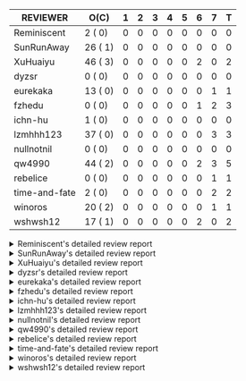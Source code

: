 |   REVIEWER    |  O(C)   | 1 | 2 | 3 | 4 | 5 | 6 | 7 | T |
|---------------|---------|---|---|---|---|---|---|---|---|
| Reminiscent   |  2 ( 0) | 0 | 0 | 0 | 0 | 0 | 0 | 0 | 0 |
| SunRunAway    | 26 ( 1) | 0 | 0 | 0 | 0 | 0 | 0 | 0 | 0 |
| XuHuaiyu      | 46 ( 3) | 0 | 0 | 0 | 0 | 0 | 2 | 0 | 2 |
| dyzsr         |  0 ( 0) | 0 | 0 | 0 | 0 | 0 | 0 | 0 | 0 |
| eurekaka      | 13 ( 0) | 0 | 0 | 0 | 0 | 0 | 0 | 1 | 1 |
| fzhedu        |  0 ( 0) | 0 | 0 | 0 | 0 | 0 | 1 | 2 | 3 |
| ichn-hu       |  1 ( 0) | 0 | 0 | 0 | 0 | 0 | 0 | 0 | 0 |
| lzmhhh123     | 37 ( 0) | 0 | 0 | 0 | 0 | 0 | 0 | 3 | 3 |
| nullnotnil    |  0 ( 0) | 0 | 0 | 0 | 0 | 0 | 0 | 0 | 0 |
| qw4990        | 44 ( 2) | 0 | 0 | 0 | 0 | 0 | 2 | 3 | 5 |
| rebelice      |  0 ( 0) | 0 | 0 | 0 | 0 | 0 | 0 | 1 | 1 |
| time-and-fate |  2 ( 0) | 0 | 0 | 0 | 0 | 0 | 0 | 2 | 2 |
| winoros       | 20 ( 2) | 0 | 0 | 0 | 0 | 0 | 0 | 1 | 1 |
| wshwsh12      | 17 ( 1) | 0 | 0 | 0 | 0 | 0 | 2 | 0 | 2 |


<details> 
  <summary>Reminiscent's detailed review report</summary> 

## To Be Reviewed

|    REPO    |                                                                   PR                                                                   | C | LASTED |
|------------|----------------------------------------------------------------------------------------------------------------------------------------|---|--------|
| tidb/21896 | [planner: fix union doesn't handle collate correctly (#21854)](https://github.com/pingcap/tidb/pull/21896)                             |   | 51d19h |
| tidb/22354 | [planner: do not cache prepared plan if optimization depends on mutable constant (#22349)](https://github.com/pingcap/tidb/pull/22354) |   | 29d22h |


## Reviewed in Last 7 Days

| REPO | PR | C | D | R |
|------|----|---|---|---|


</details> 


<details> 
  <summary>SunRunAway's detailed review report</summary> 

## To Be Reviewed

|     REPO     |                                                                  PR                                                                   | C | LASTED  |
|--------------|---------------------------------------------------------------------------------------------------------------------------------------|---|---------|
| docs-cn/4669 | [sql-optimization: extended statistics documentation](https://github.com/pingcap/docs-cn/pull/4669)                                   |   | 120d17h |
| docs-cn/4913 | [explain: add indexes](https://github.com/pingcap/docs-cn/pull/4913)                                                                  |   | 86d17h  |
| tidb/19178   | [executor: Refactor probe channel](https://github.com/pingcap/tidb/pull/19178)                                                        |   | 181d16h |
| docs-cn/4933 | [explain: add joins](https://github.com/pingcap/docs-cn/pull/4933)                                                                    |   | 82d20h  |
| tidb/19347   | [executor: support new syntax `create/drop binding for digest` for tidb dashboard usage](https://github.com/pingcap/tidb/pull/19347)  |   | 173d23h |
| tidb/19807   | [executor: parallel evaluation for hash aggregate distinct](https://github.com/pingcap/tidb/pull/19807)                               |   | 159d10h |
| tidb/19900   | [executor: enable inline projection for sort&topN](https://github.com/pingcap/tidb/pull/19900)                                        | Y | 154d18h |
| tidb/20140   | [expressions: Support `bin-to-uuid` and `uuid-to-bin`](https://github.com/pingcap/tidb/pull/20140)                                    |   | 141d22h |
| tidb/20220   | [*: new secondary index value format](https://github.com/pingcap/tidb/pull/20220)                                                     |   | 138d16h |
| tidb/20360   | [planner: refine explain info for batch cop](https://github.com/pingcap/tidb/pull/20360)                                              |   | 124d22h |
| tidb/20765   | [planner: support stable result mode](https://github.com/pingcap/tidb/pull/20765)                                                     |   | 100d16h |
| tidb/21207   | [planner: fix the inappropriate out-of-range range estimation rule](https://github.com/pingcap/tidb/pull/21207)                       |   | 79d18h  |
| tidb/21277   | [executor: fix split table with large integers](https://github.com/pingcap/tidb/pull/21277)                                           |   | 77d19h  |
| tidb/21381   | [*: optimize analyze cluster index table](https://github.com/pingcap/tidb/pull/21381)                                                 |   | 72d17h  |
| tidb/21386   | [expression: Disable cast decimal as string push down to TiFlash](https://github.com/pingcap/tidb/pull/21386)                         |   | 72d16h  |
| tidb/21834   | [planner: enhanced index range calculation plan](https://github.com/pingcap/tidb/pull/21834)                                          |   | 56d18h  |
| tidb/21876   | [planner: bypass the DNF restriction if index merge hint is specified (#20799)](https://github.com/pingcap/tidb/pull/21876)           |   | 54d19h  |
| tidb/21878   | [planner: do not push down lock to pointGet/bacthPointGet when selection exists](https://github.com/pingcap/tidb/pull/21878)          |   | 54d18h  |
| tidb/21956   | [planner/preprocessor: disallow into-outfile clause in some place](https://github.com/pingcap/tidb/pull/21956)                        |   | 49d22h  |
| tidb/22026   | [expression: separated arithmeticPlusIntSig](https://github.com/pingcap/tidb/pull/22026)                                              |   | 47d20h  |
| tidb/22043   | [planner, executor: enhance the limit pushdown rule.](https://github.com/pingcap/tidb/pull/22043)                                     |   | 45d10h  |
| tidb/22114   | [test: fix globalkilltest (#21987)](https://github.com/pingcap/tidb/pull/22114)                                                       |   | 42d12h  |
| tidb/22181   | [planner, expression: fix error when using IN combined with subquery (#22080)](https://github.com/pingcap/tidb/pull/22181)            |   | 36d17h  |
| tidb/22217   | [*: rewrite origin SQL with default DB for SQL bindings (#21275)](https://github.com/pingcap/tidb/pull/22217)                         |   | 35d17h  |
| tidb/22365   | [planner: check index valid while forUpdateRead (#22152)](https://github.com/pingcap/tidb/pull/22365)                                 |   | 29d18h  |
| tidb/22379   | [[experiment] executor: allow aggregation to spill disk when running out of memory quota](https://github.com/pingcap/tidb/pull/22379) |   | 28d19h  |


## Reviewed in Last 7 Days

| REPO | PR | C | D | R |
|------|----|---|---|---|


</details> 


<details> 
  <summary>XuHuaiyu's detailed review report</summary> 

## To Be Reviewed

|     REPO     |                                                                              PR                                                                              | C | LASTED  |
|--------------|--------------------------------------------------------------------------------------------------------------------------------------------------------------|---|---------|
| tidb/19900   | [executor: enable inline projection for sort&topN](https://github.com/pingcap/tidb/pull/19900)                                                               | Y | 154d18h |
| docs-cn/5323 | [Update parameter type description](https://github.com/pingcap/docs-cn/pull/5323)                                                                            |   | 23d18h  |
| tidb/19957   | [executor: add builtin aggregate function `json_arrayagg`](https://github.com/pingcap/tidb/pull/19957)                                                       | Y | 152d13h |
| tidb/20040   | [planner, expression: take NullFlag into consideration when optimize the `int non-const` <cmp > `non-int const`](https://github.com/pingcap/tidb/pull/20040) | Y | 147d13h |
| tidb/20140   | [expressions: Support `bin-to-uuid` and `uuid-to-bin`](https://github.com/pingcap/tidb/pull/20140)                                                           |   | 141d22h |
| tidb/20311   | [expression: fix overflow error when convert bit to int64 (#20266)](https://github.com/pingcap/tidb/pull/20311)                                              |   | 133d21h |
| tidb/20576   | [*: fix stats feedback after tableReader handle multiple ranges](https://github.com/pingcap/tidb/pull/20576)                                                 |   | 112d12h |
| tidb/20790   | [collation: add pinyin collation for chinese charset support](https://github.com/pingcap/tidb/pull/20790)                                                    |   | 99d20h  |
| tidb/20905   | [planner: fix statement-optimize not work in `TryFastPlan`](https://github.com/pingcap/tidb/pull/20905)                                                      |   | 96d17h  |
| tidb/20972   | [expression: POC implementation of Vitess hashing algorithm.](https://github.com/pingcap/tidb/pull/20972)                                                    |   | 92d0h   |
| tidb/21064   | [planner, executor: fix cast not check error](https://github.com/pingcap/tidb/pull/21064)                                                                    |   | 87d8h   |
| tidb/21149   | [executor:Add runtime stat for IndexMergeReaderExecutor (#20653)](https://github.com/pingcap/tidb/pull/21149)                                                |   | 83d14h  |
| tidb/21228   | [executor: return the result immediately when combining LIMIT row_count with DISTINCT](https://github.com/pingcap/tidb/pull/21228)                           |   | 79d13h  |
| tidb/21304   | [executor: Add the HashAggExec runtime information (#20577)](https://github.com/pingcap/tidb/pull/21304)                                                     |   | 77d12h  |
| tidb/21334   | [*: make rollback work on user-defined variables](https://github.com/pingcap/tidb/pull/21334)                                                                |   | 76d13h  |
| tidb/21340   | [executor: initialize expensive query handler on domain creation](https://github.com/pingcap/tidb/pull/21340)                                                |   | 75d23h  |
| tidb/21476   | [planner: check for decimal format in cast expr (#20836)](https://github.com/pingcap/tidb/pull/21476)                                                        |   | 69d15h  |
| tidb/21536   | [executor: add slow-log file meta cache to avoid repeat read file meta information](https://github.com/pingcap/tidb/pull/21536)                              |   | 65d14h  |
| tidb/21564   | [ddl: fix Incorrect behavior of NO_ZERO_DATE when altering table](https://github.com/pingcap/tidb/pull/21564)                                                |   | 64d15h  |
| tidb/21626   | [test: convert test to benchmard test to make ci stable (#21616)](https://github.com/pingcap/tidb/pull/21626)                                                |   | 62d22h  |
| tidb/21680   | [planner: report error when ORDER BY conflicts with DISTINCT (#21286)](https://github.com/pingcap/tidb/pull/21680)                                           |   | 61d16h  |
| tidb/21853   | [expression: fix compatibility behaviors in time_format with MySQL (#21559)](https://github.com/pingcap/tidb/pull/21853)                                     |   | 55d18h  |
| tidb/21896   | [planner: fix union doesn't handle collate correctly (#21854)](https://github.com/pingcap/tidb/pull/21896)                                                   |   | 51d19h  |
| tidb/22014   | [executor: fix unstable test Issue16696 (#22009)](https://github.com/pingcap/tidb/pull/22014)                                                                |   | 48d16h  |
| tidb/22131   | [privilege: remove leading and trailing space when create user and role](https://github.com/pingcap/tidb/pull/22131)                                         |   | 41d19h  |
| tidb/22149   | [session: set process info before building plan (#22101)](https://github.com/pingcap/tidb/pull/22149)                                                        |   | 37d19h  |
| tidb/22163   | [expression: separated arithmeticMinusIntSig](https://github.com/pingcap/tidb/pull/22163)                                                                    |   | 37d13h  |
| tidb/22186   | [executor: fix select into outfile with year type column has no data (#22175)](https://github.com/pingcap/tidb/pull/22186)                                   |   | 36d16h  |
| tidb/22294   | [planner, table: optimize the list partition pruner for range query](https://github.com/pingcap/tidb/pull/22294)                                             |   | 33d19h  |
| tidb/22307   | [ddl: fix update can see columns not public](https://github.com/pingcap/tidb/pull/22307)                                                                     |   | 33d15h  |
| tidb/22381   | [planner: check schema stale for plan cache when forUpdateRead](https://github.com/pingcap/tidb/pull/22381)                                                  |   | 28d14h  |
| tidb/22407   | [types: fix return err when decimal from string value](https://github.com/pingcap/tidb/pull/22407)                                                           |   | 26d19h  |
| tidb/22418   | [expression: Optimize builtinArithmeticModRealSig and builtinGreatestDecimalSig using MergeNull method](https://github.com/pingcap/tidb/pull/22418)          |   | 23d23h  |
| tidb/22426   | [expression: fix bugs in builtinfunction ArithmeticMinusInt logic](https://github.com/pingcap/tidb/pull/22426)                                               |   | 23d16h  |
| tidb/22432   | [types,execute: fix errcode return like mysql when inserting incorrect int value ](https://github.com/pingcap/tidb/pull/22432)                               |   | 22d21h  |
| tidb/22472   | [planner, statistics: build the global statistics for the partition table](https://github.com/pingcap/tidb/pull/22472)                                       |   | 20d16h  |
| tidb/22507   | [types: fix the bug about the wrong query result for decimal type ](https://github.com/pingcap/tidb/pull/22507)                                              |   | 16d23h  |
| tidb/22616   | [expression: from_unixtime accept 64-bit integers](https://github.com/pingcap/tidb/pull/22616)                                                               |   | 12d23h  |
| tidb/22617   | [metrics: fix wrong bucket name of coprocessor cache (#22454)](https://github.com/pingcap/tidb/pull/22617)                                                   |   | 12d22h  |
| tidb/22624   | [ planner: not pruning column used by union scan condition (#21640)](https://github.com/pingcap/tidb/pull/22624)                                             |   | 12d16h  |
| tidb/22640   | [*: refactor ExecuteInternal to return single resultset (#22546)](https://github.com/pingcap/tidb/pull/22640)                                                |   | 9d20h   |
| tidb/22696   | [expression: enable arithmetic Mod push down](https://github.com/pingcap/tidb/pull/22696)                                                                    |   | 7d17h   |
| tidb/22711   | [executor: Fix inline schema name](https://github.com/pingcap/tidb/pull/22711)                                                                               |   | 7d11h   |
| tidb/22722   | [planner, errno: make error code of ErrMixOfGroupFuncAndFields consistent with MySQL](https://github.com/pingcap/tidb/pull/22722)                            |   | 6d20h   |
| tidb/22736   | [executor: fix load data losing connection when batch_dml_size is set (#22724)](https://github.com/pingcap/tidb/pull/22736)                                  |   | 5d23h   |
| tidb/22737   | [executor: fix load data losing connection when batch_dml_size is set (#22724)](https://github.com/pingcap/tidb/pull/22737)                                  |   | 5d23h   |


## Reviewed in Last 7 Days

|    REPO    |                                                         PR                                                         | C | D |   R   |
|------------|--------------------------------------------------------------------------------------------------------------------|---|---|-------|
| tidb/22463 | [executor: make memory tracker for aggregate more accurate.](https://github.com/pingcap/tidb/pull/22463)           |   | 6 | 15d5h |
| tidb/22724 | [executor: fix load data losing connection when batch_dml_size is set](https://github.com/pingcap/tidb/pull/22724) |   | 6 | 20h   |


</details> 


<details> 
  <summary>dyzsr's detailed review report</summary> 

## To Be Reviewed

| REPO | PR | C | LASTED |
|------|----|---|--------|


## Reviewed in Last 7 Days

| REPO | PR | C | D | R |
|------|----|---|---|---|


</details> 


<details> 
  <summary>eurekaka's detailed review report</summary> 

## To Be Reviewed

|    REPO    |                                                                   PR                                                                   | C | LASTED  |
|------------|----------------------------------------------------------------------------------------------------------------------------------------|---|---------|
| tidb/19347 | [executor: support new syntax `create/drop binding for digest` for tidb dashboard usage](https://github.com/pingcap/tidb/pull/19347)   |   | 173d23h |
| tidb/20877 | [statistics: collect index usage information](https://github.com/pingcap/tidb/pull/20877)                                              |   | 97d16h  |
| tidb/21444 | [planner: ignore anonymous index while tiflash replica is available](https://github.com/pingcap/tidb/pull/21444)                       |   | 70d12h  |
| tidb/21680 | [planner: report error when ORDER BY conflicts with DISTINCT (#21286)](https://github.com/pingcap/tidb/pull/21680)                     |   | 61d16h  |
| tidb/21994 | [range: fix overflow value access index ](https://github.com/pingcap/tidb/pull/21994)                                                  |   | 48d22h  |
| tidb/22342 | [session: fix two cases when updating bind info (#22338)](https://github.com/pingcap/tidb/pull/22342)                                  |   | 30d18h  |
| tidb/22354 | [planner: do not cache prepared plan if optimization depends on mutable constant (#22349)](https://github.com/pingcap/tidb/pull/22354) |   | 29d22h  |
| tidb/22369 | [session: fix the duplicate binding case when updating bind info (#22367)](https://github.com/pingcap/tidb/pull/22369)                 |   | 29d17h  |
| tidb/22416 | [core: fix subQuery at projection in only_full_group](https://github.com/pingcap/tidb/pull/22416)                                      |   | 25d11h  |
| tidb/22559 | [planner: split test data from test cases in cbo_test.go](https://github.com/pingcap/tidb/pull/22559)                                  |   | 14d19h  |
| tidb/22725 | [planner, distsql: fix the behaviour of building ranges for TiFlash](https://github.com/pingcap/tidb/pull/22725)                       |   | 6d19h   |
| tidb/22733 | [bindinfo: use new sql apis (#22653)](https://github.com/pingcap/tidb/pull/22733)                                                      |   | 6d15h   |
| tidb/22734 | [bindinfo: use new sql apis (#22653)](https://github.com/pingcap/tidb/pull/22734)                                                      |   | 6d15h   |


## Reviewed in Last 7 Days

|    REPO    |                                    PR                                    | C | D |  R   |
|------------|--------------------------------------------------------------------------|---|---|------|
| tidb/22653 | [bindinfo: use new sql apis](https://github.com/pingcap/tidb/pull/22653) |   | 7 | 2d9h |


</details> 


<details> 
  <summary>fzhedu's detailed review report</summary> 

## To Be Reviewed

| REPO | PR | C | LASTED |
|------|----|---|--------|


## Reviewed in Last 7 Days

|    REPO    |                                                              PR                                                              | C | D |  R   |
|------------|------------------------------------------------------------------------------------------------------------------------------|---|---|------|
| tics/1417  | [Add mock mpp tests](https://github.com/pingcap/tics/pull/1417)                                                              |   | 6 | 2d3h |
| tidb/22713 | [expression: Add warning info for exprs that can not be pushed to storage layer](https://github.com/pingcap/tidb/pull/22713) |   | 7 | 11h  |
| tidb/22725 | [planner, distsql: fix the behaviour of building ranges for TiFlash](https://github.com/pingcap/tidb/pull/22725)             |   | 7 | 3h   |


</details> 


<details> 
  <summary>ichn-hu's detailed review report</summary> 

## To Be Reviewed

|    REPO    |                                                            PR                                                            | C | LASTED |
|------------|--------------------------------------------------------------------------------------------------------------------------|---|--------|
| tidb/21853 | [expression: fix compatibility behaviors in time_format with MySQL (#21559)](https://github.com/pingcap/tidb/pull/21853) |   | 55d18h |


## Reviewed in Last 7 Days

| REPO | PR | C | D | R |
|------|----|---|---|---|


</details> 


<details> 
  <summary>lzmhhh123's detailed review report</summary> 

## To Be Reviewed

|     REPO     |                                                                  PR                                                                   | C | LASTED  |
|--------------|---------------------------------------------------------------------------------------------------------------------------------------|---|---------|
| tidb/19347   | [executor: support new syntax `create/drop binding for digest` for tidb dashboard usage](https://github.com/pingcap/tidb/pull/19347)  |   | 173d23h |
| docs-cn/4913 | [explain: add indexes](https://github.com/pingcap/docs-cn/pull/4913)                                                                  |   | 86d17h  |
| tidb/20444   | [expression: add json_merge_patch](https://github.com/pingcap/tidb/pull/20444)                                                        |   | 119d21h |
| tidb/20465   | [expression: add uuidShortFunction](https://github.com/pingcap/tidb/pull/20465)                                                       |   | 118d19h |
| tidb/20642   | [executor: modify admin executors to support partitioned table with global index](https://github.com/pingcap/tidb/pull/20642)         |   | 107d15h |
| tidb/20825   | [executor: add diagnosis rule to check Transparent Huge Pages(THP) enabled (#20611)](https://github.com/pingcap/tidb/pull/20825)      |   | 98d18h  |
| tidb/20903   | [planner: fix confused and unnecessary double-projection in plans.](https://github.com/pingcap/tidb/pull/20903)                       |   | 96d17h  |
| tidb/21018   | [planner: don't push down null sensitive join conditions (#19620)](https://github.com/pingcap/tidb/pull/21018)                        |   | 90d16h  |
| tidb/21195   | [brie: integrate lightning to suport IMPORT statement](https://github.com/pingcap/tidb/pull/21195)                                    |   | 79d22h  |
| tidb/21334   | [*: make rollback work on user-defined variables](https://github.com/pingcap/tidb/pull/21334)                                         |   | 76d13h  |
| tidb/21347   | [session: make rollback work on global variables](https://github.com/pingcap/tidb/pull/21347)                                         |   | 75d19h  |
| tidb/21401   | [expression: incompatibility with MySQL for ADDTIME()](https://github.com/pingcap/tidb/pull/21401)                                    |   | 72d11h  |
| tidb/21444   | [planner: ignore anonymous index while tiflash replica is available](https://github.com/pingcap/tidb/pull/21444)                      |   | 70d12h  |
| tidb/21487   | [*: ensure TABLE statement works](https://github.com/pingcap/tidb/pull/21487)                                                         |   | 69d4h   |
| tidb/21641   | [executor: Fix pessimistic lock doesn't work on the partition table for subquery/joins](https://github.com/pingcap/tidb/pull/21641)   |   | 62d17h  |
| tidb/21651   | [planner: allow filter condition pushing down to IndexScan for prefix index](https://github.com/pingcap/tidb/pull/21651)              |   | 62d13h  |
| tidb/21680   | [planner: report error when ORDER BY conflicts with DISTINCT (#21286)](https://github.com/pingcap/tidb/pull/21680)                    |   | 61d16h  |
| tidb/21954   | [planner/cascades: add rule `PushSelDownApply`](https://github.com/pingcap/tidb/pull/21954)                                           |   | 49d23h  |
| tidb/22126   | [*: add `sys` schema, `sys.SCHEMA_UNUSED_INDEXES` view and `sys.SCHEMA_INDEX_USAGE` view](https://github.com/pingcap/tidb/pull/22126) |   | 41d19h  |
| tidb/22149   | [session: set process info before building plan (#22101)](https://github.com/pingcap/tidb/pull/22149)                                 |   | 37d19h  |
| tidb/22188   | [planner: do not use indexMerge when the path only use a single index (#22168)](https://github.com/pingcap/tidb/pull/22188)           |   | 36d13h  |
| tidb/22361   | [table: fix insert into _tidb_rowid panic and rebase it if needed (#22062)](https://github.com/pingcap/tidb/pull/22361)               |   | 29d20h  |
| tidb/22372   | [executor: fix SelectForUpdate in decorrelated subquery under pessimistic mode](https://github.com/pingcap/tidb/pull/22372)           |   | 29d9h   |
| tidb/22426   | [expression: fix bugs in builtinfunction ArithmeticMinusInt logic](https://github.com/pingcap/tidb/pull/22426)                        |   | 23d16h  |
| tidb/22430   | [*: refactor table.Table interface, clean up unnecessay methods](https://github.com/pingcap/tidb/pull/22430)                          |   | 22d23h  |
| tidb/22433   | [statistics: merge partition-level TopN to global-level TopN](https://github.com/pingcap/tidb/pull/22433)                             |   | 22d19h  |
| tidb/22463   | [executor: make memory tracker for aggregate more accurate.](https://github.com/pingcap/tidb/pull/22463)                              |   | 20d23h  |
| tidb/22478   | [planner, executor: fix query partition table with global unique index get wrong result](https://github.com/pingcap/tidb/pull/22478)  |   | 20d13h  |
| tidb/22631   | [executor: refine window processor](https://github.com/pingcap/tidb/pull/22631)                                                       |   | 10d22h  |
| tidb/22656   | [*: move new api out of session package (#22591)](https://github.com/pingcap/tidb/pull/22656)                                         |   | 9d0h    |
| tidb/22657   | [*: move new api out of session package (#22591)](https://github.com/pingcap/tidb/pull/22657)                                         |   | 9d0h    |
| tidb/22662   | [planner/core: let mpp support partition tables](https://github.com/pingcap/tidb/pull/22662)                                          |   | 8d18h   |
| tidb/22699   | [brie: add error info column and history backup/restore info in sql](https://github.com/pingcap/tidb/pull/22699)                      |   | 7d16h   |
| tidb/22714   | [executor: add close recordSet in executor](https://github.com/pingcap/tidb/pull/22714)                                               |   | 6d23h   |
| tidb/22728   | [store/tikv_driver:move MemManager from KVStore to tikvStore](https://github.com/pingcap/tidb/pull/22728)                             |   | 6d18h   |
| tidb/22734   | [bindinfo: use new sql apis (#22653)](https://github.com/pingcap/tidb/pull/22734)                                                     |   | 6d15h   |
| tidb/22752   | [server, sessionctx: Support for the status command of MySQL Shell](https://github.com/pingcap/tidb/pull/22752)                       |   | 5d1h    |


## Reviewed in Last 7 Days

|    REPO    |                                                     PR                                                      | C | D |   R   |
|------------|-------------------------------------------------------------------------------------------------------------|---|---|-------|
| tidb/22409 | [*: use CLUSTERED and NONCLUSTERED to control primary key type](https://github.com/pingcap/tidb/pull/22409) |   | 7 | 20d4h |
| tidb/22463 | [executor: make memory tracker for aggregate more accurate.](https://github.com/pingcap/tidb/pull/22463)    |   | 7 | 14d5h |
| tipb/213   | [Add expression signature ExtractDatetimeFromString](https://github.com/pingcap/tipb/pull/213)              |   | 7 | 18h   |


</details> 


<details> 
  <summary>nullnotnil's detailed review report</summary> 

## To Be Reviewed

| REPO | PR | C | LASTED |
|------|----|---|--------|


## Reviewed in Last 7 Days

| REPO | PR | C | D | R |
|------|----|---|---|---|


</details> 


<details> 
  <summary>qw4990's detailed review report</summary> 

## To Be Reviewed

|    REPO    |                                                                           PR                                                                           | C | LASTED  |
|------------|--------------------------------------------------------------------------------------------------------------------------------------------------------|---|---------|
| tidb/19029 | [types: fix unexpected NOT_NULL flags](https://github.com/pingcap/tidb/pull/19029)                                                                     |   | 188d22h |
| tidb/20354 | [planner: rename relational operators (#14575)](https://github.com/pingcap/tidb/pull/20354)                                                            | Y | 126d5h  |
| tidb/20708 | [*: separate auto_increment ID allocator from _tidb_rowid allocator](https://github.com/pingcap/tidb/pull/20708)                                       |   | 104d20h |
| tidb/20972 | [expression: POC implementation of Vitess hashing algorithm.](https://github.com/pingcap/tidb/pull/20972)                                              |   | 92d0h   |
| tidb/21018 | [planner: don't push down null sensitive join conditions (#19620)](https://github.com/pingcap/tidb/pull/21018)                                         |   | 90d16h  |
| tidb/21149 | [executor:Add runtime stat for IndexMergeReaderExecutor (#20653)](https://github.com/pingcap/tidb/pull/21149)                                          |   | 83d14h  |
| tidb/21304 | [executor: Add the HashAggExec runtime information (#20577)](https://github.com/pingcap/tidb/pull/21304)                                               |   | 77d12h  |
| tidb/21318 | [planner, expression: use the range of column types to simplify expressions](https://github.com/pingcap/tidb/pull/21318)                               |   | 76d18h  |
| tidb/21401 | [expression: incompatibility with MySQL for ADDTIME()](https://github.com/pingcap/tidb/pull/21401)                                                     |   | 72d11h  |
| tidb/21476 | [planner: check for decimal format in cast expr (#20836)](https://github.com/pingcap/tidb/pull/21476)                                                  |   | 69d15h  |
| tidb/21508 | [execution: fix dayofweek('0000-00-00') behavior](https://github.com/pingcap/tidb/pull/21508)                                                          |   | 68d9h   |
| tidb/21680 | [planner: report error when ORDER BY conflicts with DISTINCT (#21286)](https://github.com/pingcap/tidb/pull/21680)                                     |   | 61d16h  |
| tidb/21876 | [planner: bypass the DNF restriction if index merge hint is specified (#20799)](https://github.com/pingcap/tidb/pull/21876)                            |   | 54d19h  |
| tidb/21887 | [types: support %X %V %W formats for STR_TO_DATE()](https://github.com/pingcap/tidb/pull/21887)                                                        |   | 53d11h  |
| tidb/21930 | [planner: propagate NDV of column groups across plan nodes (#17854)](https://github.com/pingcap/tidb/pull/21930)                                       |   | 50d18h  |
| tidb/21977 | [expression: log functions that can not be pushed to cop](https://github.com/pingcap/tidb/pull/21977)                                                  |   | 49d15h  |
| tidb/22090 | [planner: push aggregation operators down to projection and union by default](https://github.com/pingcap/tidb/pull/22090)                              |   | 42d22h  |
| tidb/22146 | [executor: forbid SFU on view](https://github.com/pingcap/tidb/pull/22146)                                                                             |   | 37d21h  |
| tidb/22217 | [*: rewrite origin SQL with default DB for SQL bindings (#21275)](https://github.com/pingcap/tidb/pull/22217)                                          |   | 35d17h  |
| tidb/22234 | [executor, planner: ON DUPLICATE UPDATE can refer to un-project col (#14412)](https://github.com/pingcap/tidb/pull/22234)                              |   | 35d15h  |
| tidb/22261 | [time: fix parse datetime won't truncate the reluctant string (#22232)](https://github.com/pingcap/tidb/pull/22261)                                    |   | 34d19h  |
| tidb/22307 | [ddl: fix update can see columns not public](https://github.com/pingcap/tidb/pull/22307)                                                               |   | 33d15h  |
| tidb/22342 | [session: fix two cases when updating bind info (#22338)](https://github.com/pingcap/tidb/pull/22342)                                                  |   | 30d18h  |
| tidb/22369 | [session: fix the duplicate binding case when updating bind info (#22367)](https://github.com/pingcap/tidb/pull/22369)                                 |   | 29d17h  |
| tidb/22374 | [expression: separated arithmeticIntDivideSig](https://github.com/pingcap/tidb/pull/22374)                                                             |   | 29d0h   |
| tidb/22415 | [ddl: refactor placement package](https://github.com/pingcap/tidb/pull/22415)                                                                          |   | 25d17h  |
| tidb/22426 | [expression: fix bugs in builtinfunction ArithmeticMinusInt logic](https://github.com/pingcap/tidb/pull/22426)                                         |   | 23d16h  |
| tidb/22433 | [statistics: merge partition-level TopN to global-level TopN](https://github.com/pingcap/tidb/pull/22433)                                              |   | 22d19h  |
| tidb/22456 | [distsql, executor: disable cache during staleness transaction](https://github.com/pingcap/tidb/pull/22456)                                            |   | 21d15h  |
| tidb/22471 | [ddl, executor: fix creating unique index without partition column error when enable-global-index is true](https://github.com/pingcap/tidb/pull/22471) |   | 20d17h  |
| tidb/22489 | [infoschema: support query partition_id from infoschema.partitions (#22240)](https://github.com/pingcap/tidb/pull/22489)                               |   | 19d19h  |
| tidb/22507 | [types: fix the bug about the wrong query result for decimal type ](https://github.com/pingcap/tidb/pull/22507)                                        |   | 16d23h  |
| tidb/22541 | [expression: Support builtin function SOUNDEX](https://github.com/pingcap/tidb/pull/22541)                                                             |   | 15d9h   |
| tidb/22565 | [statistics: fix panic occurs when stats cache inconsistency (#22465)](https://github.com/pingcap/tidb/pull/22565)                                     | Y | 14d17h  |
| tidb/22625 | [planner, statistics: allow (auto) analyze single partition in dynamic-only mode](https://github.com/pingcap/tidb/pull/22625)                          |   | 12d14h  |
| tidb/22641 | [*: do not report error for prepared stmt execution if tidb_snapshot is set (#22568)](https://github.com/pingcap/tidb/pull/22641)                      |   | 9d19h   |
| tidb/22649 | [planner: decorrelate LogicalApply with inner join as the inner child](https://github.com/pingcap/tidb/pull/22649)                                     |   | 9d16h   |
| tidb/22666 | [expression: correct constant propagation for collation](https://github.com/pingcap/tidb/pull/22666)                                                   |   | 8d18h   |
| tidb/22687 | [*: refactor the RestrictedSQLExecutor interface (#22579)](https://github.com/pingcap/tidb/pull/22687)                                                 |   | 7d21h   |
| tidb/22701 | [expression: refine performance of EXTRACT function](https://github.com/pingcap/tidb/pull/22701)                                                       |   | 7d15h   |
| tidb/22731 | [brie/: add GetVersion function for tidbGlueSession](https://github.com/pingcap/tidb/pull/22731)                                                       |   | 6d17h   |
| tidb/22733 | [bindinfo: use new sql apis (#22653)](https://github.com/pingcap/tidb/pull/22733)                                                                      |   | 6d15h   |
| tidb/22734 | [bindinfo: use new sql apis (#22653)](https://github.com/pingcap/tidb/pull/22734)                                                                      |   | 6d15h   |
| tidb/22760 | [expression: Fix wrong error info](https://github.com/pingcap/tidb/pull/22760)                                                                         |   | 3d0h    |


## Reviewed in Last 7 Days

|    REPO    |                                                             PR                                                             | C | D |   R    |
|------------|----------------------------------------------------------------------------------------------------------------------------|---|---|--------|
| tidb/22459 | [server: retry executing sql without tiflash after tiflash is down](https://github.com/pingcap/tidb/pull/22459)            |   | 6 | 15d14h |
| tidb/22705 | [statistics,executor: fix some unit tests that run twice](https://github.com/pingcap/tidb/pull/22705)                      |   | 6 | 1d14h  |
| tidb/22667 | [statistics: merge the partition-level stats to global-level stats](https://github.com/pingcap/tidb/pull/22667)            |   | 7 | 2d4h   |
| tidb/22668 | [plan, mpp: refine the precision of avg(decimal) & avg(null) for mpp](https://github.com/pingcap/tidb/pull/22668)          |   | 7 | 2d0h   |
| tidb/22603 | [statistics: merge the partition-level histograms to a global-level histogram](https://github.com/pingcap/tidb/pull/22603) |   | 7 | 6d21h  |


</details> 


<details> 
  <summary>rebelice's detailed review report</summary> 

## To Be Reviewed

| REPO | PR | C | LASTED |
|------|----|---|--------|


## Reviewed in Last 7 Days

|    REPO    |                                                       PR                                                        | C | D |   R   |
|------------|-----------------------------------------------------------------------------------------------------------------|---|---|-------|
| tidb/22667 | [statistics: merge the partition-level stats to global-level stats](https://github.com/pingcap/tidb/pull/22667) |   | 7 | 2d10h |


</details> 


<details> 
  <summary>time-and-fate's detailed review report</summary> 

## To Be Reviewed

|    REPO    |                                                               PR                                                                | C | LASTED |
|------------|---------------------------------------------------------------------------------------------------------------------------------|---|--------|
| tidb/20877 | [statistics: collect index usage information](https://github.com/pingcap/tidb/pull/20877)                                       |   | 97d16h |
| tidb/22682 | [statistics: introduce new estimation logic when index histogram fails to estimate](https://github.com/pingcap/tidb/pull/22682) |   | 8d8h   |


## Reviewed in Last 7 Days

|    REPO    |                                                        PR                                                         | C | D |   R    |
|------------|-------------------------------------------------------------------------------------------------------------------|---|---|--------|
| tidb/22720 | [*: add some explain tests for cluster index](https://github.com/pingcap/tidb/pull/22720)                         |   | 7 | 3h     |
| tidb/22461 | [planner, executor, statistics: add tests for version 2 and fix bugs](https://github.com/pingcap/tidb/pull/22461) |   | 7 | 14d12h |


</details> 


<details> 
  <summary>winoros's detailed review report</summary> 

## To Be Reviewed

|     REPO     |                                                              PR                                                              | C | LASTED  |
|--------------|------------------------------------------------------------------------------------------------------------------------------|---|---------|
| tidb/19957   | [executor: add builtin aggregate function `json_arrayagg`](https://github.com/pingcap/tidb/pull/19957)                       | Y | 152d13h |
| docs-cn/4669 | [sql-optimization: extended statistics documentation](https://github.com/pingcap/docs-cn/pull/4669)                          |   | 120d17h |
| tidb/20311   | [expression: fix overflow error when convert bit to int64 (#20266)](https://github.com/pingcap/tidb/pull/20311)              |   | 133d21h |
| tidb/20765   | [planner: support stable result mode](https://github.com/pingcap/tidb/pull/20765)                                            |   | 100d16h |
| tidb/20877   | [statistics: collect index usage information](https://github.com/pingcap/tidb/pull/20877)                                    |   | 97d16h  |
| tidb/21018   | [planner: don't push down null sensitive join conditions (#19620)](https://github.com/pingcap/tidb/pull/21018)               |   | 90d16h  |
| tidb/21207   | [planner: fix the inappropriate out-of-range range estimation rule](https://github.com/pingcap/tidb/pull/21207)              |   | 79d18h  |
| tidb/21476   | [planner: check for decimal format in cast expr (#20836)](https://github.com/pingcap/tidb/pull/21476)                        |   | 69d15h  |
| tidb/21487   | [*: ensure TABLE statement works](https://github.com/pingcap/tidb/pull/21487)                                                |   | 69d4h   |
| tidb/21876   | [planner: bypass the DNF restriction if index merge hint is specified (#20799)](https://github.com/pingcap/tidb/pull/21876)  |   | 54d19h  |
| tidb/21930   | [planner: propagate NDV of column groups across plan nodes (#17854)](https://github.com/pingcap/tidb/pull/21930)             |   | 50d18h  |
| tidb/22090   | [planner: push aggregation operators down to projection and union by default](https://github.com/pingcap/tidb/pull/22090)    |   | 42d22h  |
| tidb/22365   | [planner: check index valid while forUpdateRead (#22152)](https://github.com/pingcap/tidb/pull/22365)                        |   | 29d18h  |
| tidb/22489   | [infoschema: support query partition_id from infoschema.partitions (#22240)](https://github.com/pingcap/tidb/pull/22489)     |   | 19d19h  |
| tidb/22504   | [*:Fix the fetchHotRegion bug that the count always zero](https://github.com/pingcap/tidb/pull/22504)                        |   | 17d19h  |
| tidb/22565   | [statistics: fix panic occurs when stats cache inconsistency (#22465)](https://github.com/pingcap/tidb/pull/22565)           | Y | 14d17h  |
| tidb/22603   | [statistics: merge the partition-level histograms to a global-level histogram](https://github.com/pingcap/tidb/pull/22603)   |   | 13d15h  |
| tidb/22624   | [ planner: not pruning column used by union scan condition (#21640)](https://github.com/pingcap/tidb/pull/22624)             |   | 12d16h  |
| tidb/22652   | [session, util: update session to use new APIs](https://github.com/pingcap/tidb/pull/22652)                                  |   | 9d3h    |
| tidb/22713   | [expression: Add warning info for exprs that can not be pushed to storage layer](https://github.com/pingcap/tidb/pull/22713) |   | 6d23h   |


## Reviewed in Last 7 Days

|    REPO    |                                                         PR                                                         | C | D |  R   |
|------------|--------------------------------------------------------------------------------------------------------------------|---|---|------|
| tidb/22649 | [planner: decorrelate LogicalApply with inner join as the inner child](https://github.com/pingcap/tidb/pull/22649) |   | 7 | 3d0h |


</details> 


<details> 
  <summary>wshwsh12's detailed review report</summary> 

## To Be Reviewed

|    REPO    |                                                              PR                                                              | C | LASTED  |
|------------|------------------------------------------------------------------------------------------------------------------------------|---|---------|
| tidb/19557 | [*: Integrate timeline tracing with TiKV](https://github.com/pingcap/tidb/pull/19557)                                        |   | 166d23h |
| tidb/19807 | [executor: parallel evaluation for hash aggregate distinct](https://github.com/pingcap/tidb/pull/19807)                      |   | 159d10h |
| tidb/19957 | [executor: add builtin aggregate function `json_arrayagg`](https://github.com/pingcap/tidb/pull/19957)                       | Y | 152d13h |
| tidb/21381 | [*: optimize analyze cluster index table](https://github.com/pingcap/tidb/pull/21381)                                        |   | 72d17h  |
| tidb/21487 | [*: ensure TABLE statement works](https://github.com/pingcap/tidb/pull/21487)                                                |   | 69d4h   |
| tidb/21887 | [types: support %X %V %W formats for STR_TO_DATE()](https://github.com/pingcap/tidb/pull/21887)                              |   | 53d11h  |
| tidb/22261 | [time: fix parse datetime won't truncate the reluctant string (#22232)](https://github.com/pingcap/tidb/pull/22261)          |   | 34d19h  |
| tidb/22269 | [executor: check storage.block-cache.capacity value](https://github.com/pingcap/tidb/pull/22269)                             |   | 34d16h  |
| tidb/22378 | [executor: vectorize hash aggregate](https://github.com/pingcap/tidb/pull/22378)                                             |   | 28d19h  |
| tidb/22382 | [*: add infoschema client errors](https://github.com/pingcap/tidb/pull/22382)                                                |   | 28d5h   |
| tidb/22426 | [expression: fix bugs in builtinfunction ArithmeticMinusInt logic](https://github.com/pingcap/tidb/pull/22426)               |   | 23d16h  |
| tidb/22475 | [*: fix parser error format when value overflow](https://github.com/pingcap/tidb/pull/22475)                                 |   | 20d16h  |
| tidb/22628 | [executor: Improve max/min window function with deque-based sliding window](https://github.com/pingcap/tidb/pull/22628)      |   | 11d23h  |
| tidb/22674 | [*: introduce FormatSQL and MustFormatSQL](https://github.com/pingcap/tidb/pull/22674)                                       |   | 8d16h   |
| tidb/22713 | [expression: Add warning info for exprs that can not be pushed to storage layer](https://github.com/pingcap/tidb/pull/22713) |   | 6d23h   |
| tidb/22725 | [planner, distsql: fix the behaviour of building ranges for TiFlash](https://github.com/pingcap/tidb/pull/22725)             |   | 6d19h   |
| tidb/22748 | [executor, privilege: fix failure on grant USAGE privilege operation](https://github.com/pingcap/tidb/pull/22748)            |   | 5d16h   |


## Reviewed in Last 7 Days

|    REPO    |                                                     PR                                                     | C | D |  R   |
|------------|------------------------------------------------------------------------------------------------------------|---|---|------|
| tidb/22617 | [metrics: fix wrong bucket name of coprocessor cache (#22454)](https://github.com/pingcap/tidb/pull/22617) |   | 6 | 7d5h |
| tidb/22692 | [cmd: restore the old Execute API only for the test](https://github.com/pingcap/tidb/pull/22692)           |   | 6 | 2d0h |


</details> 

